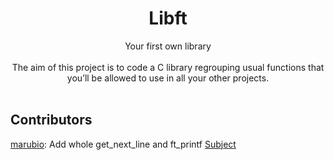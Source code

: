 # <h1 align="center">Libft</h1>
<p align="center">
Your first own library<br />
<br>
The aim of this project is to code a C library regrouping usual functions that you’ll be allowed to use in all your other projects.<br>
 <br>

## Contributors
[marubio](https://github.com/marinarrubio): Add whole get_next_line and ft_printf
<a href="es.subject.libft.pdf">Subject</a>
</p>
